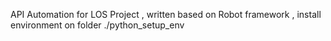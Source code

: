 API Automation for LOS Project , written based on Robot framework , install environment on folder ./python_setup_env
